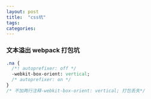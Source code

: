 ```yaml
---
layout: post
title:  "css坑"
tags:
categories:
---
```


###  文本溢出 webpack 打包坑
```sass
.na {
  /*! autoprefixer: off */
  -webkit-box-orient: vertical;
  /* autoprefixer: on */
}
/* 不加两行注释-webkit-box-orient: vertical; 打包丢失*/
  
```